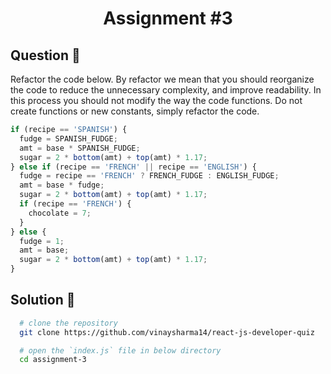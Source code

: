 <h1 align="center">Assignment #3</h1>

## Question 📃

Refactor the code below. By refactor we mean that you should reorganize the code to reduce the unnecessary complexity, and improve readability. In this process you should not modify the way the code functions. Do not create functions or new constants, simply refactor the code.

```js
if (recipe == 'SPANISH') {
  fudge = SPANISH_FUDGE;
  amt = base * SPANISH_FUDGE;
  sugar = 2 * bottom(amt) + top(amt) * 1.17;
} else if (recipe == 'FRENCH' || recipe == 'ENGLISH') {
  fudge = recipe == 'FRENCH' ? FRENCH_FUDGE : ENGLISH_FUDGE;
  amt = base * fudge;
  sugar = 2 * bottom(amt) + top(amt) * 1.17;
  if (recipe == 'FRENCH') {
    chocolate = 7;
  }
} else {
  fudge = 1;
  amt = base;
  sugar = 2 * bottom(amt) + top(amt) * 1.17;
}
```

## Solution 🚀

```bash
  # clone the repository
  git clone https://github.com/vinaysharma14/react-js-developer-quiz

  # open the `index.js` file in below directory
  cd assignment-3
```
